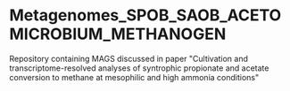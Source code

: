 # Metagenomes_SPOB_SAOB_ACETOMICROBIUM_METHANOGEN
Repository containing MAGS discussed in paper "Cultivation and transcriptome-resolved analyses of syntrophic propionate and acetate conversion to methane at mesophilic and high ammonia conditions"
